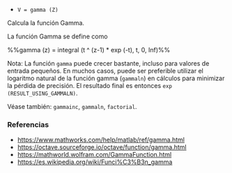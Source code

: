 - `V = gamma (Z)`

Calcula la función Gamma.

La función Gamma se define como

%%gamma (z) = integral (t ^ (z-1) \* exp (-t), t, 0, Inf)%%

Nota: La función `gamma` puede crecer bastante, incluso para valores de entrada
pequeños. En muchos casos, puede ser preferible utilizar el logaritmo natural
de la función gamma (`gammaln`) en cálculos para minimizar la pérdida de
precisión. El resultado final es entonces `exp (RESULT_USING_GAMMALN)`.

Véase también: `gammainc`, `gammaln`, `factorial`.

### Referencias

- https://www.mathworks.com/help/matlab/ref/gamma.html
- https://octave.sourceforge.io/octave/function/gamma.html
- https://mathworld.wolfram.com/GammaFunction.html
- https://es.wikipedia.org/wiki/Funci%C3%B3n_gamma
